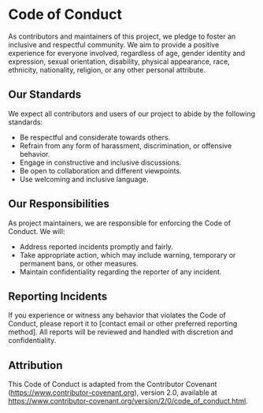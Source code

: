 # Code of Conduct

As contributors and maintainers of this project, we pledge to foster an inclusive and respectful community. We aim to provide a positive experience for everyone involved, regardless of age, gender identity and expression, sexual orientation, disability, physical appearance, race, ethnicity, nationality, religion, or any other personal attribute.

## Our Standards

We expect all contributors and users of our project to abide by the following standards:

- Be respectful and considerate towards others.
- Refrain from any form of harassment, discrimination, or offensive behavior.
- Engage in constructive and inclusive discussions.
- Be open to collaboration and different viewpoints.
- Use welcoming and inclusive language.

## Our Responsibilities

As project maintainers, we are responsible for enforcing the Code of Conduct. We will:

- Address reported incidents promptly and fairly.
- Take appropriate action, which may include warning, temporary or permanent bans, or other measures.
- Maintain confidentiality regarding the reporter of any incident.

## Reporting Incidents

If you experience or witness any behavior that violates the Code of Conduct, please report it to [contact email or other preferred reporting method]. All reports will be reviewed and handled with discretion and confidentiality.

## Attribution

This Code of Conduct is adapted from the Contributor Covenant (https://www.contributor-covenant.org), version 2.0, available at https://www.contributor-covenant.org/version/2/0/code_of_conduct.html.

